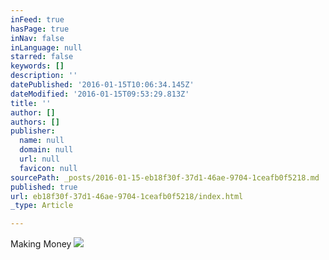 ```yaml
---
inFeed: true
hasPage: true
inNav: false
inLanguage: null
starred: false
keywords: []
description: ''
datePublished: '2016-01-15T10:06:34.145Z'
dateModified: '2016-01-15T09:53:29.813Z'
title: ''
author: []
authors: []
publisher:
  name: null
  domain: null
  url: null
  favicon: null
sourcePath: _posts/2016-01-15-eb18f30f-37d1-46ae-9704-1ceafb0f5218.md
published: true
url: eb18f30f-37d1-46ae-9704-1ceafb0f5218/index.html
_type: Article

---
```

Making Money
![](https://the-grid-user-content.s3-us-west-2.amazonaws.com/be32ca3e-2bd0-4fbe-ab29-31fb1ce2b993.jpg)